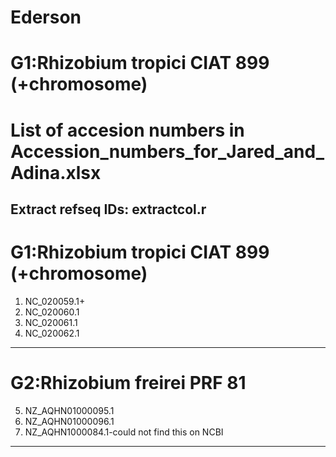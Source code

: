 # Ederson
# G1:Rhizobium tropici CIAT 899 (+chromosome) 
# List of accesion numbers in Accession_numbers_for_Jared_and_Adina.xlsx

## Extract refseq IDs: extractcol.r

# G1:Rhizobium tropici CIAT 899 (+chromosome) 
1. NC_020059.1+
2. NC_020060.1
3. NC_020061.1
4. NC_020062.1

----

# G2:Rhizobium freirei PRF 81
5. NZ_AQHN01000095.1
6. NZ_AQHN01000096.1
7. NZ_AQHN1000084.1-could not find this on NCBI

---

